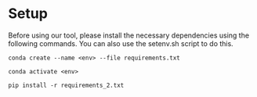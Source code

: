 # Setup

Before using our tool, please install the necessary dependencies using the following commands. You can also use the setenv.sh script to do this.

```
conda create --name <env> --file requirements.txt

conda activate <env>

pip install -r requirements_2.txt
```
